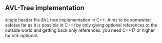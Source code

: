 ## AVL-Tree implementation

single header file AVL tree implementation in C++. Aims to be somewhat safe(as far as it is possible in C++) by only giving optional references to the outside world and getting back only references.
you need C++17 or higher for std::optional.
